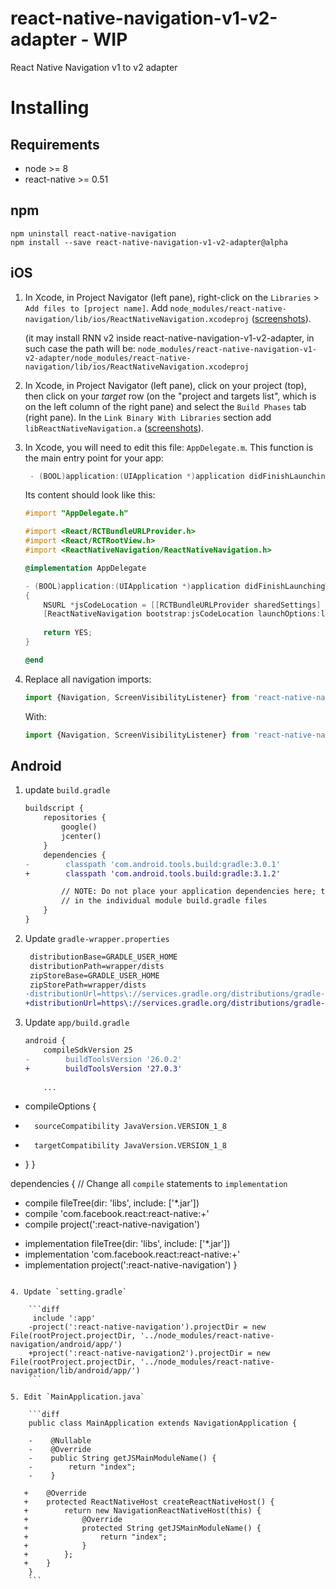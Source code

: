 # react-native-navigation-v1-v2-adapter - WIP
React Native Navigation v1 to v2 adapter


# Installing

## Requirements
* node >= 8
* react-native >= 0.51

## npm
```
npm uninstall react-native-navigation
npm install --save react-native-navigation-v1-v2-adapter@alpha
```

## iOS


1. In Xcode, in Project Navigator (left pane), right-click on the `Libraries` > `Add files to [project name]`. Add `node_modules/react-native-navigation/lib/ios/ReactNativeNavigation.xcodeproj` ([screenshots](https://facebook.github.io/react-native/docs/linking-libraries-ios.html#manual-linking)).
   
   (it may install RNN v2 inside react-native-navigation-v1-v2-adapter, in such case the path will be: `node_modules/react-native-navigation-v1-v2-adapter/node_modules/react-native-navigation/lib/ios/ReactNativeNavigation.xcodeproj`
2. In Xcode, in Project Navigator (left pane), click on your project (top), then click on your *target* row (on the "project and targets list", which is on the left column of the right pane) and select the `Build Phases` tab (right pane). In the `Link Binary With Libraries` section add `libReactNativeNavigation.a` ([screenshots](https://facebook.github.io/react-native/docs/linking-libraries-ios.html#step-2)).

3. In Xcode, you will need to edit this file: `AppDelegate.m`. This function is the main entry point for your app:

	```objectivec
	 - (BOOL)application:(UIApplication *)application didFinishLaunchingWithOptions:(NSDictionary *)launchOptions { ... }

	```

	Its content should look like this:

	```objectivec
	#import "AppDelegate.h"

	#import <React/RCTBundleURLProvider.h>
	#import <React/RCTRootView.h>
	#import <ReactNativeNavigation/ReactNativeNavigation.h>

	@implementation AppDelegate

	- (BOOL)application:(UIApplication *)application didFinishLaunchingWithOptions:(NSDictionary *)launchOptions
	{
		NSURL *jsCodeLocation = [[RCTBundleURLProvider sharedSettings] jsBundleURLForBundleRoot:@"index.ios" fallbackResource:nil];
		[ReactNativeNavigation bootstrap:jsCodeLocation launchOptions:launchOptions];
		
		return YES;
	}

	@end
	```
  
4. Replace all navigation imports:

	```js
	import {Navigation, ScreenVisibilityListener} from 'react-native-navigation';
	```
   
	With:

	```js
	import {Navigation, ScreenVisibilityListener} from 'react-native-navigation-v1-v2-adapter';
	```

## Android
1. update `build.gradle`

	```diff
	buildscript {
	    repositories {
	        google()
	        jcenter()
	    }
	    dependencies {
	-        classpath 'com.android.tools.build:gradle:3.0.1'
	+        classpath 'com.android.tools.build:gradle:3.1.2'
	
	        // NOTE: Do not place your application dependencies here; they belong
	        // in the individual module build.gradle files
	    }
	}
	```
	
2. Update `gradle-wrapper.properties`

	```diff
	 distributionBase=GRADLE_USER_HOME
	 distributionPath=wrapper/dists
	 zipStoreBase=GRADLE_USER_HOME
	 zipStorePath=wrapper/dists
	-distributionUrl=https\://services.gradle.org/distributions/gradle-4.1-all.zip
	+distributionUrl=https\://services.gradle.org/distributions/gradle-4.4-all.zip
	```	

3. Update `app/build.gradle`

	```diff
	android {
		compileSdkVersion 25
	-        buildToolsVersion '26.0.2'
	+        buildToolsVersion '27.0.3'
             
        ...
+   compileOptions {
+       sourceCompatibility JavaVersion.VERSION_1_8
+       targetCompatibility JavaVersion.VERSION_1_8
+   }
   }
   
 dependencies {
		 // Change all `compile` statements to `implementation`
-    compile fileTree(dir: 'libs', include: ['*.jar'])
-    compile 'com.facebook.react:react-native:+'
-    compile project(':react-native-navigation')
+    implementation fileTree(dir: 'libs', include: ['*.jar'])
+    implementation 'com.facebook.react:react-native:+'
+    implementation project(':react-native-navigation')
 }
```

4. Update `setting.gradle`

	```diff
	 include ':app'
	-project(':react-native-navigation').projectDir = new File(rootProject.projectDir, '../node_modules/react-native-navigation/android/app/')
	+project(':react-native-navigation2').projectDir = new File(rootProject.projectDir, '../node_modules/react-native-navigation/lib/android/app/')
	```
	
5. Edit `MainApplication.java`

	```diff
	public class MainApplication extends NavigationApplication {
	
	-    @Nullable
	-    @Override
	-    public String getJSMainModuleName() {
	-        return "index";
	-    }

   +    @Override
   +    protected ReactNativeHost createReactNativeHost() {
   +        return new NavigationReactNativeHost(this) {
   +            @Override
   +            protected String getJSMainModuleName() {
   +                return "index";
   +            }
   +        };
   +    }
	}
	```	
